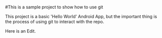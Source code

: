 #This is a sample project to show how to use git

This project is a basic 'Hello World' Android App, but the 
important thing is the process of using git to interact with the repo.




Here is an Edit.
